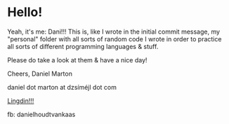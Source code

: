 # Hello!

Yeah, it's me: Dani!!! This is, like I wrote in the initial commit message, my "personal" folder with all sorts of random code I wrote in order to practice all sorts of different programming languages & stuff.

Please do take a look at them & have a nice day!

Cheers,
Daniel Marton 

daniel dot marton at dzsíméjl dot com

[Lingdin!!!](https://www.linkedin.com/in/martondanidani)

fb: danielhoudtvankaas
